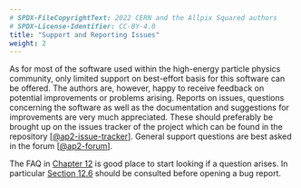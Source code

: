 ```yaml
---
# SPDX-FileCopyrightText: 2022 CERN and the Allpix Squared authors
# SPDX-License-Identifier: CC-BY-4.0
title: "Support and Reporting Issues"
weight: 2
---
```


As for most of the software used within the high-energy particle physics community, only limited support on best-effort basis
for this software can be offered. The authors are, however, happy to receive feedback on potential improvements or problems
arising. Reports on issues, questions concerning the software as well as the documentation and suggestions for improvements
are very much appreciated. These should preferably be brought up on the issues tracker of the project which can be found in
the repository \[[@ap2-issue-tracker]\]. General support questions are best asked in the forum \[[@ap2-forum]\].

The FAQ in [Chapter 12](../12_faq/_index.md) is good place to start looking if a question arises.
In particular [Section 12.6](../12_faq/06_debugging.md) should be consulted before opening a bug report.


[@ap2-issue-tracker]: https://gitlab.cern.ch/allpix-squared/allpix-squared/issues
[@ap2-forum]: https://cern.ch/allpix-squared-forum

